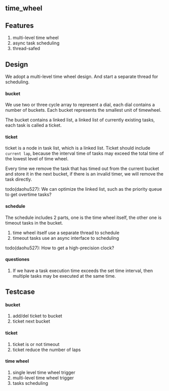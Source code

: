 ## time_wheel

## Features
1. multi-level time wheel
2. async task scheduling
3. thread-safed

## Design
We adopt a multi-level time wheel design. And start a separate thread for scheduling. 

#### bucket
We use two or three cycle array to represent a dial, each dial contains a number of buckets. Each bucket represents the smallest unit of timewheel. 

The bucket contains a linked list, a linked list of currently existing tasks, each task is called a ticket.

#### ticket
ticket is a node in task list, which is a linked list. Ticket should include `current lap`, because the interval time of tasks may exceed the total time of the lowest level of time wheel.

Every time we remove the task that has timed out from the current bucket and store it in the next bucket, if there is an invalid timer, we will remove the task directly.

todo(daohu527): We can optimize the linked list, such as the priority queue to get overtime tasks? 

#### schedule
The schedule includes 2 parts, one is the time wheel itself, the other one is timeout tasks in the bucket.
1. time wheel itself use a separate thread to schedule
2. timeout tasks use an async interface to scheduling

todo(daohu527): How to get a high-precision clock?

#### questiones
1. If we have a task execution time exceeds the set time interval, then multiple tasks may be executed at the same time.

## Testcase
#### bucket
1. add/del ticket to bucket
2. ticket next bucket

#### ticket
1. ticket is or not timeout
2. ticket reduce the number of laps

#### time wheel
1. single level time wheel trigger
2. multi-level time wheel trigger
3. tasks scheduling
